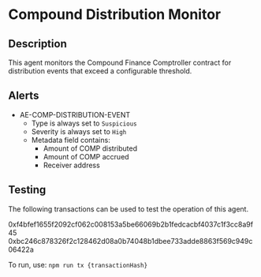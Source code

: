 # Compound Distribution Monitor

## Description

This agent monitors the Compound Finance Comptroller contract for distribution events
that exceed a configurable threshold.

## Alerts

<!-- -->
- AE-COMP-DISTRIBUTION-EVENT
  - Type is always set to `Suspicious`
  - Severity is always set to `High`
  - Metadata field contains:
    - Amount of COMP distributed
    - Amount of COMP accrued
    - Receiver address

## Testing

The following transactions can be used to test the operation of this agent.

0xf4bfef1655f2092cf062c008153a5be66069b2b1fedcacbf4037c1f3cc8a9f45
0xbc246c878326f2c128462d08a0b74048b1dbee733adde8863f569c949c06422a

To run, use:
`npm run tx {transactionHash}`
